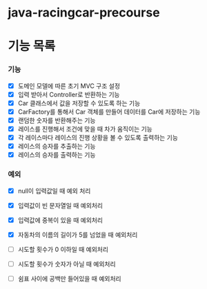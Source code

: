 # java-racingcar-precourse

# 기능 목록

### 기능

- [x] 도메인 모델에 따른 초기 MVC 구조 설정
- [x] 입력 받아서 Controller로 반환하는 기능
- [x] Car 클래스에서 값을 저장할 수 있도록 하는 기능
- [x] CarFactory를 통해서 Car 객체를 만들어 데이터를 Car에 저장하는 기능
- [x] 랜덤한 숫자를 반환해주는 기능
- [x] 레이스를 진행해서 조건에 맞을 때 차가 움직이는 기능
- [x] 각 레이스마다 레이스의 진행 상황을 볼 수 있도록 출력하는 기능
- [x] 레이스의 승자를 추출하는 기능
- [x] 레이스의 승자를 출력하는 기능

### 예외

- [x] null이 입력값일 때 예외 처리
- [x] 입력값이 빈 문자열일 때 예외처리
- [x] 입력값에 중복이 있을 때 예외처리
- [x] 자동차의 이름의 길이가 5를 넘었을 때 예외처리
- [ ] 시도할 횟수가 0 이하일 때 예외처리
- [ ] 시도할 횟수가 숫자가 아닐 때 예외처리
- [ ] 쉼표 사이에 공백만 들어있을 때 예외처리

